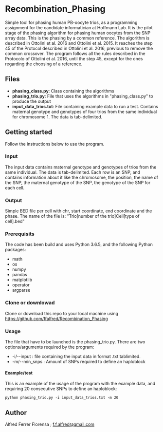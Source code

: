 # Recombination_Phasing
Simple tool for phasing human PB-oocyte trios, as a programming assignment for the candidate informatician at Hoffmann Lab.
It is the pilot stage of the phasing algorithm for phasing  human oocytes from the SNP array data. This is the phasing by a common reference. The algorithm is described in Ottolini et al. 2016 and Ottolini et al. 2015. It reaches the step 45 of the Protocol described in Ottolini et al. 2016, previous to remove the common crossover. The program follows all the rules described in the Protocolo of Ottolini et al. 2016, until the step 45, except for the ones regarding the choosing of a reference.

## Files 
* **phasing_class.py**: Class containing the algorithms
* **phasing_trio.py**: File that uses the algorithms in "phasing_class.py" to produce the output
* **input_data_trios.txt**:  File containing example data to run a test. Contains maternal genotype and genotypes of four trios from the same individual for chromosome 1. The data is tab-delimited. 


## Getting started
Follow the instructions below to use the program.

### Input
The input data contains maternal genotype and genotypes of trios from the same individual. The data is tab-delimited. Each row is an SNP, and contains information about it like the chromosome, the position, the name of the SNP, the maternal genotype of the SNP, the genotype of the SNP for each cell.

### Output
Simple BED file per cell with chr, start coordinate, end coordinate and the phase. The name of the file is: "Trio[number of the trio]Cell[type of cell].bed"

### Prerequisits
The code has been build and uses Python 3.6.5, and the following Python packages:
* math
* os
* numpy
* pandas
* matplotlib
* operator
* argparse

### Clone or downlowad
Clone or download this repo to your local machine using https://github.com/ffalfred/Recombination_Phasing

### Usage
The file that have to be launched is the phasing_trio.py. There are two options/arguments required by the program:
* -i/--input : file containing the input data in format .txt tablimited.
* -m/--min_snps : Amount of SNPs required to define an haploblock

#### Example/test
This is an example of the usage of the program with the example data, and requiring 20 consecutive SNPs to define an haploblock:
```
python phasing_trio.py -i input_data_trios.txt -m 20
```

## Author
Alfred Ferrer Florensa ; f.f.alfred@gmail.com 




